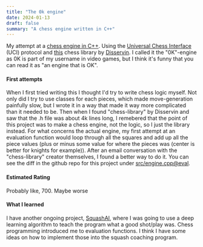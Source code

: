 ```yaml
---
title: "The 0k engine"
date: 2024-01-13
draft: false
summary: "A chess engine written in C++"
---
```

My attempt at a [chess engine in C++](https://github.com/mmkaram/0K-Engine). Using the [Universal Chess Interface](https://www.shredderchess.com/chess-info/features/uci-universal-chess-interface.html) (UCI) protocol and [this](https://github.com/Disservin/chess-library/tree/master) chess library by [Disservin](https://github.com/Disservin). I called it the "0K"-engine as 0K is part of my username in video games, but I think it's funny that you can read it as "an engine that is OK".

#### First attempts
When I first tried writing this I thought I'd try to write chess logic myself. Not only did I try to use classes for each pieces, which made move-generation painfully slow, but I wrote it in a way that made it way more complicated than it needed to be. Then when I found "chess-library" by Disservin and saw that the .h file was about 4k lines long, I remebered that the point of this project was to make a chess engine, not the logic, so I just the library instead.
For what concerns the actual engine, my first attempt at an evaluation function would loop through all the squares and add up all the piece values (plus or minus some value for where the pieces was (center is better for knights for example)). After an email conversation with the "chess-library" creator themselves, I found a better way to do it. You can see the diff in the github repo for this project under [src/engine.cpp@eval](https://github.com/mmkaram/0K-Engine/blob/master/src/engine.cpp#L23). 

#### Estimated Rating
Probably like, 700. Maybe worse

#### What I learned
I have another ongoing project, [SquashAI](/posts/squashai), where I was going to use a deep learning algorithm to teach the program what a good shot/play was. Chess programming introduced me to evaluation functions. I think I have some ideas on how to implement those into the squash coaching program.

